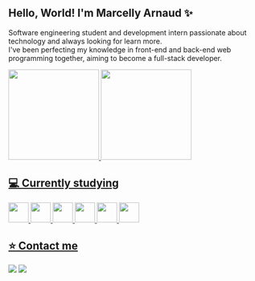 ## Hello, World! I'm Marcelly Arnaud ✨

Software engineering student and development intern passionate about technology and always looking for learn more.
<br> I've been perfecting my knowledge in front-end and back-end web programming together, aiming to become a full-stack developer. </br>

<div>
<a href="https://github.com/marcellyarnaud">
<img height="180em" src="https://github-readme-stats.vercel.app/api/top-langs/?username=marcellyarnaud&layout=compact&langs_count=7&theme=dracula"/>
<img height="180em" src="https://github-readme-stats.vercel.app/api?username=marcellyarnaud&show_icons=true&theme=dracula&include_all_commits=true&count_private=true"/>
</div>

## 💻 Currently studying

<img src="https://cdn.jsdelivr.net/gh/devicons/devicon/icons/vuejs/vuejs-original.svg" width="40" height="40"/> <img src="https://cdn.jsdelivr.net/gh/devicons/devicon/icons/typescript/typescript-original.svg" width="40" height="40" /> <img src="https://cdn.jsdelivr.net/gh/devicons/devicon/icons/bootstrap/bootstrap-original.svg" width="40" height="40"/> <img src="https://cdn.jsdelivr.net/gh/devicons/devicon/icons/html5/html5-original.svg" width="40" height="40" /> <img src="https://cdn.jsdelivr.net/gh/devicons/devicon/icons/javascript/javascript-original.svg" width="40" height="40"/>
<img src="https://cdn.jsdelivr.net/gh/devicons/devicon/icons/css3/css3-original.svg" width="40" height="40"/>
           
## ⭐ Contact me

<div>
<a href="https://instagram.com/marcynx" target="_blank"><img src="https://img.shields.io/badge/-Instagram-%23E4405F?style=for-the-badge&logo=instagram&logoColor=white" target="_blank"></a>
<a href="https://www.linkedin.com/in/marcellyarnaud" target="_blank"><img src="https://img.shields.io/badge/-LinkedIn-%230077B5?style=for-the-badge&logo=linkedin&logoColor=white" target="_blank"></a>   
</div>
